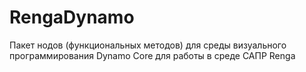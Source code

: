 # RengaDynamo
Пакет нодов (функциональных методов) для среды визуального программирования Dynamo Core для работы в среде САПР Renga

